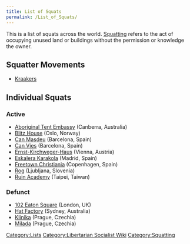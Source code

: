 ```yaml
---
title: List of Squats
permalink: /List_of_Squats/
---
```


This is a list of squats across the world.
[Squatting](Squatting.md "wikilink") refers to the act of occupying unused
land or buildings without the permission or knowledge the owner.

## Squatter Movements

- [Kraakers](Kraakers.md "wikilink")

## Individual Squats

### Active

- [Aboriginal Tent Embassy](Aboriginal_Tent_Embassy.md "wikilink")
  (Canberra, Australia)
- [Blitz House](Blitz_House.md "wikilink") (Oslo, Norway)
- [Can Masdeu](Can_Masdeu.md "wikilink") (Barcelona, Spain)
- [Can Vies](Can_Vies.md "wikilink") (Barcelona, Spain)
- [Ernst-Kirchweger-Haus](Ernst-Kirchweger-Haus.md "wikilink") (Vienna,
  Austria)
- [Eskalera Karakola](Eskalera_Karakola.md "wikilink") (Madrid, Spain)
- [Freetown Christiania](Freetown_Christiania.md "wikilink") (Copenhagen,
  Spain)
- [Rog](Rog.md "wikilink") (Ljubljana, Slovenia)
- [Ruin Academy](Ruin_Academy.md "wikilink") (Taipei, Taiwan)

### Defunct

- [102 Eaton Square](102_Eaton_Square.md "wikilink") (London, UK)
- [Hat Factory](Hat_Factory.md "wikilink") (Sydney, Australia)
- [Klinika](Klinika.md "wikilink") (Prague, Czechia)
- [Milada](Milada.md "wikilink") (Prague, Czechia)

[Category:Lists](Category:Lists.md "wikilink") [Category:Libertarian
Socialist Wiki](Category:Libertarian_Socialist_Wiki.md "wikilink")
[Category:Squatting](Category:Squatting.md "wikilink")